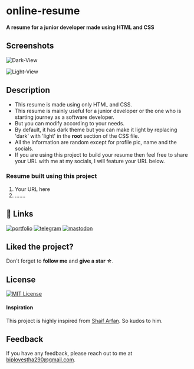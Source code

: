 # online-resume

**A resume for a junior developer made using HTML and CSS**


## Screenshots

![Dark-View](https://github.com/biplov-stha/online-resume/assets/137496709/9f3be7d3-a615-4fbd-b9c1-d736ed4a2fa5)

![Light-View](https://github.com/biplov-stha/online-resume/assets/137496709/bd15c6b5-6362-4bdb-9ef8-c17d8f26db5e)



## Description

- This resume is made using only HTML and CSS.
- This resume is mainly useful for a junior developer or the one who is starting journey as a software developer.
- But you can modify according to your needs.
- By default, it has dark theme but you can make it light by replacing 'dark' with 'light' in the **root** section of the CSS file.
- All the information are random except for profile pic, name and the socials.
- If you are using this project to build your resume then feel free to share your URL with me at my socials, I will feature your URL below.

### Resume built using this project

1. Your URL here
2. .......

## 🔗 Links

[![portfolio](https://img.shields.io/badge/my_portfolio_website-000?style=for-the-badge&logo=ko-fi&logoColor=white)](https://bstha.netlify.app/)
[![telegram](https://img.shields.io/badge/telegram-0A66C2?style=for-the-badge&logo=telegram&logoColor=white)](https://t.me/stha_biplov)
[![mastodon](https://img.shields.io/badge/mastodon-1DA1F2?style=for-the-badge&logo=mastodon&logoColor=white)](https://mastodon.social/@bstha)


## Liked the project?

Don't forget to **follow me** and **give a star ☆**.


## License

[![MIT License](https://img.shields.io/badge/License-MIT-green.svg)](https://choosealicense.com/licenses/mit/)



#### Inspiration

This project is highly inspired from [Shaif Arfan](https://github.com/ShaifArfan/html-css-resume). So kudos to him.


## Feedback

If you have any feedback, please reach out to me at biplovestha290@gmail.com.


